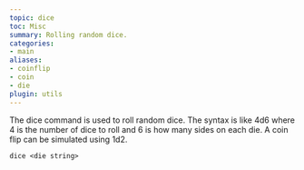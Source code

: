 ```yaml
---
topic: dice
toc: Misc
summary: Rolling random dice.
categories:
- main
aliases:
- coinflip
- coin
- die
plugin: utils
---
```

The dice command is used to roll random dice.  The syntax is like 4d6 where 4 is the number of dice to roll and 6 is how many sides on each die.  A coin flip can be simulated using 1d2.

`dice <die string>`